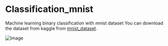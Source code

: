 # Classification_mnist
Machine learning binary classification with mnist dataset
You can download the dataset from kaggle from [mnist_dataset](https://www.kaggle.com/oddrationale/mnist-in-csv).

![Image](Screenshot_2)
